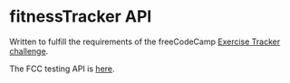 # fitnessTracker API

Written to fulfill the requirements of the freeCodeCamp [Exercise Tracker challenge](https://www.freecodecamp.org/learn/back-end-development-and-apis/back-end-development-and-apis-projects/exercise-tracker). 

The FCC testing API is [here](https://github.com/freeCodeCamp/freeCodeCamp/blob/main/curriculum/challenges/english/05-back-end-development-and-apis/back-end-development-and-apis-projects/exercise-tracker.md).
